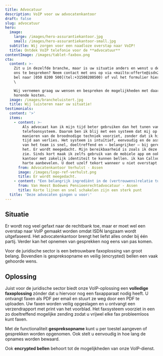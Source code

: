 ```yaml
---
title: Advocatuur
description: VoIP voor uw advocatenkantoor
draft: false
slug: advocatuur
hero:
  image:
    large: /images/hero-assurantiekantoor.jpg
    small: /images/hero-assurantiekantoor-small.jpg
  subtitle: Wij zorgen voor een naadloze overstap naar VoIP!
  title: Ontdek VoIP telefonie voor de **advocatuur**
contentImage: /images/tablet-faxbox.png
cta:
  content: >-
    Zit u in dezelfde branche, maar is uw situatie anders en wenst u deze met
    ons te bespreken? Neem contact met ons op via <mailto:offerte@isdn2voip.nl>,
    bel naar [050 8200 500](tel:+31508200500) of vul het formulier hiernaast in.
    \

    Wij vernemen graag uw wensen en bespreken de mogelijkheden met daarbij
    horende kosten.
  image: /images/brancheluistert.jpg
  title: Wij luisteren naar uw situatie!
testimonials:
  content: '>'
  items:
    - content: >-
        Als advocaat kan ik mijn tijd beter gebruiken dan het tunen van mijn
        telefoonsysteem. Daarom ben ik blij met een systeem dat mij op diverse
        manieren van de broodnodige techniek voorziet, zonder dat ik hier veel
        tijd aan verlies. Het systeem is intuïtief, eenvoudig en de assistentie
        van het team is snel, doeltreffend en – belangrijker – bij gereed werkt
        het. Er wordt meegedacht. Mijn bereikbaarheid is zoals ik deze graag
        zie. Sinds kort maak ik zelfs gebruik van de mobiele app om ook buiten
        kantoor met zakelijk identiteit te kunnen bellen. ik kan Callvoip van
        harte aanbevelen. U doet uzelf tekort wanneer u niet overstapt.
      from: Advocatenkantoor Verhulst - Assen
      image: /images/logo-ref-verhulst.png
      title: Er wordt meegedacht.
    - content: "Een belangrijk ingrediënt in de (vertrouwens)relatie tussen advocaat en cliënt is persoonlijk contact. Dat betekent dat een goede communicatiebasis belangrijk is: een betrouwbare, veelzijdige en flexibele telefoondienst die naadloos meebeweegt met onze dagelijkse praktijk.\r\n\nBij CallvoipTelefonie heeft ons kantoor deze basis gevonden. Al jaren zijn wij naar volle tevredenheid klant met onze zakelijk telefonie en de bijbehorende netwerk- en telefonieapparatuur. Ons telefoonnummer rinkelt op de gewenste locaties, dit kunnen we zelf gemakkelijk instellen. We maken gebruik van meldteksten en voicemail en de telefonische vergaderoplossing van CallvoipTelefonie. Korte lijnen en snel schakelen zijn een sterk punt van CallvoipTelefonie. Vragen en wensen worden snel en doeltreffend beantwoord. Advies wordt toegespitst op de behoefte en vooringesteld geleverd. Over telefonie hoeven wij ons in ieder geval niet druk te maken met de diensten van CallvoipTelefonie."
      from: Van Heest Bodewes Pensioenrechtadvocatuur - Assen
      title: Korte lijnen en snel schakelen zijn een sterk punt
  title: 'Deze advocaten gingen u voor:'
---
```

## Situatie

Er wordt nog veel gefaxt naar de rechtbank toe, maar er moet wel een overstap naar VoIP gemaakt worden omdat ISDN langzaam wordt uitgefaseerd. Het advocatenkantoor brengt het liefst alles onder bij één partij. Verder kan het opnemen van gesprekken nog eens van pas komen. 

Voor de juridische sector is een betrouwbare faxoplossing van groot belang. Bovendien is gespreksopname en veilig (encrypted) bellen een vaak gehoorde wens. 

## Oplossing

Juist voor de juridische sector biedt onze VoIP-oplossing een **volledige faxoplossing** zónder dat u hiervoor nog een faxapparaat nodig heeft. U ontvangt faxen als PDF per email en stuurt ze weg door een PDF te uploaden. Uw faxen worden veilig opgeslagen en u ontvangt een verzendrapport met print van het voorblad. Het faxsysteem voorziet in een zo doeltreffend mogelijke zending zodat u vrijwel elke fax probleemloos kunt faxen. 

Met de functionaliteit **gespreksopname** kunt u per toestel aangeven of gesprekken worden opgenomen. Ook stelt u eenvoudig in hoe lang de opnames worden bewaard.

Ook **encrypted bellen** behoort tot de mogelijkheden van onze VoIP-dienst.
